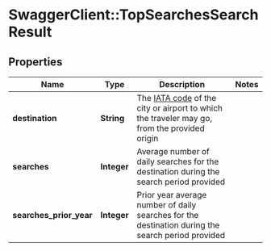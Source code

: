 # SwaggerClient::TopSearchesSearchResult

## Properties
Name | Type | Description | Notes
------------ | ------------- | ------------- | -------------
**destination** | **String** | The <a href="https://en.wikipedia.org/wiki/International_Air_Transport_Association_airport_code">IATA code</a> of the city or airport to which the traveler may go, from the provided origin |
**searches** | **Integer** | Average number of daily searches for the destination during the search period provided |
**searches_prior_year** | **Integer** | Prior year average number of daily searches for the destination during the search period provided |


